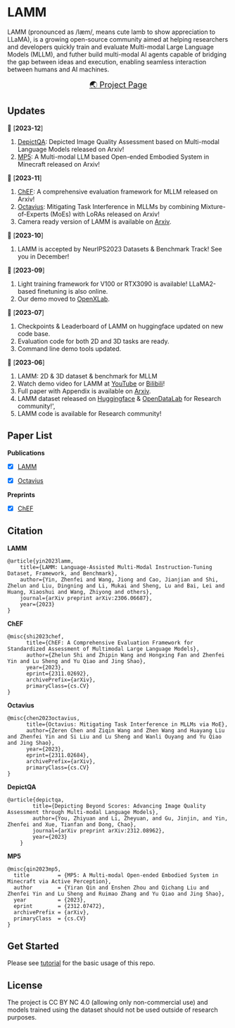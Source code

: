 # LAMM

LAMM (pronounced as /læm/, means cute lamb to show appreciation to LLaMA), is a growing open-source community aimed at helping researchers and developers quickly train and evaluate Multi-modal Large Language Models (MLLM), and futher build multi-modal AI agents capable of bridging the gap between ideas and execution, enabling seamless interaction between humans and AI machines.

<p align="center">
    <font size='4'>
    <a href="https://openlamm.github.io/" target="_blank">🌏 Project Page</a>
    </font>
</p>

## Updates
📆 [**2023-12**] 
1. [DepictQA](https://arxiv.org/abs/2312.08962): Depicted Image Quality Assessment based on Multi-modal Language Models released on Arxiv!
2. [MP5](https://arxiv.org/abs/2312.07472): A Multi-modal LLM based Open-ended Embodied System in Minecraft released on Arxiv!

📆 [**2023-11**] 

1. [ChEF](https://openlamm.github.io/paper_list/ChEF): A comprehensive evaluation framework for MLLM released on Arxiv!
2. [Octavius](https://openlamm.github.io/paper_list/Octavius): Mitigating Task Interference in MLLMs by combining Mixture-of-Experts (MoEs) with LoRAs released on Arxiv!
3. Camera ready version of LAMM is available on [Arxiv](https://arxiv.org/abs/2306.06687).

📆 [**2023-10**]
1. LAMM is accepted by NeurIPS2023 Datasets & Benchmark Track! See you in December!

📆 [**2023-09**]
1. Light training framework for V100 or RTX3090 is available! LLaMA2-based finetuning is also online.
2. Our demo moved to <a href="https://openxlab.org.cn/apps/detail/LAMM/LAMM" target="_blank">OpenXLab</a>.

📆 [**2023-07**]
1.  Checkpoints & Leaderboard of LAMM on huggingface updated on new code base.
2.  Evaluation code for both 2D and 3D tasks are ready.
3.  Command line demo tools updated.

📆 [**2023-06**]
1. LAMM: 2D & 3D dataset & benchmark for MLLM
2. Watch demo video for LAMM at <a href="https://www.youtube.com/watch?v=M7XlIe8hhPk" target="_blank">YouTube</a> or <a href="https://www.bilibili.com/video/BV1kN411D7kt/" target="_blank">Bilibili</a>!
3. Full paper with Appendix is available on <a href="https://arxiv.org/abs/2306.06687" target="_blank">Arxiv</a>.
4. LAMM dataset released on <a href="https://huggingface.co/datasets/openlamm/LAMM_Dataset" target="_blank">Huggingface</a> & <a href="https://opendatalab.com/LAMM/LAMM" target="_blank">OpenDataLab</a> for Research community!',
5. LAMM code is available for Research community!


## Paper List
**Publications**

- [x] [LAMM](https://openlamm.github.io/paper_list/LAMM)
- [x] [Octavius](https://openlamm.github.io/paper_list/Octavius)


**Preprints**
- [x] [ChEF](https://openlamm.github.io/paper_list/ChEF)

## Citation
**LAMM**

```
@article{yin2023lamm,
    title={LAMM: Language-Assisted Multi-Modal Instruction-Tuning Dataset, Framework, and Benchmark},
    author={Yin, Zhenfei and Wang, Jiong and Cao, Jianjian and Shi, Zhelun and Liu, Dingning and Li, Mukai and Sheng, Lu and Bai, Lei and Huang, Xiaoshui and Wang, Zhiyong and others},
    journal={arXiv preprint arXiv:2306.06687},
    year={2023}
}
```

**ChEF**

```
@misc{shi2023chef,
      title={ChEF: A Comprehensive Evaluation Framework for Standardized Assessment of Multimodal Large Language Models}, 
      author={Zhelun Shi and Zhipin Wang and Hongxing Fan and Zhenfei Yin and Lu Sheng and Yu Qiao and Jing Shao},
      year={2023},
      eprint={2311.02692},
      archivePrefix={arXiv},
      primaryClass={cs.CV}
}
```

**Octavius**

```
@misc{chen2023octavius,
      title={Octavius: Mitigating Task Interference in MLLMs via MoE}, 
      author={Zeren Chen and Ziqin Wang and Zhen Wang and Huayang Liu and Zhenfei Yin and Si Liu and Lu Sheng and Wanli Ouyang and Yu Qiao and Jing Shao},
      year={2023},
      eprint={2311.02684},
      archivePrefix={arXiv},
      primaryClass={cs.CV}
}
```

**DepictQA**

```
@article{depictqa,
        title={Depicting Beyond Scores: Advancing Image Quality Assessment through Multi-modal Language Models},
        author={You, Zhiyuan and Li, Zheyuan, and Gu, Jinjin, and Yin, Zhenfei and Xue, Tianfan and Dong, Chao},
        journal={arXiv preprint arXiv:2312.08962},
        year={2023}
    }
```

**MP5**

```
@misc{qin2023mp5,
  title         = {MP5: A Multi-modal Open-ended Embodied System in Minecraft via Active Perception}, 
  author        = {Yiran Qin and Enshen Zhou and Qichang Liu and Zhenfei Yin and Lu Sheng and Ruimao Zhang and Yu Qiao and Jing Shao},
  year          = {2023},
  eprint        = {2312.07472},
  archivePrefix = {arXiv},
  primaryClass  = {cs.CV}
}
```


## Get Started
Please see [tutorial](https://openlamm.github.io/tutorial) for the basic usage of this repo.

## License 

The project is CC BY NC 4.0 (allowing only non-commercial use) and models trained using the dataset should not be used outside of research purposes.
